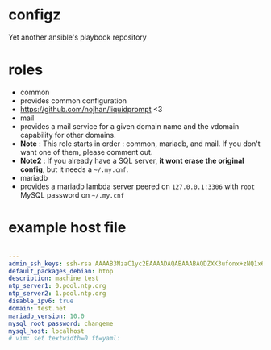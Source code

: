 configz
=======

Yet another ansible's playbook repository

roles
======

* common
 * provides common configuration
 * https://github.com/nojhan/liquidprompt <3
* mail
 * provides a mail service for a given domain name and the vdomain capability for other domains.
 * **Note** : This role starts in order : common, mariadb, and mail. If you don't want one of them, please comment out.
 * **Note2** : If you already have a SQL server, **it wont erase the original config**, but it needs a ``~/.my.cnf``.
* mariadb
 * provides a mariadb lambda server peered on ``127.0.0.1:3306`` with ``root`` MySQL password on ``~/.my.cnf`` 

example host file
===== 

```yaml

---
admin_ssh_keys: ssh-rsa AAAAB3NzaC1yc2EAAAADAQABAAABAQDZXK3ufonx+zNQ1x6cSWuUWckB/xf9sKZ+mRgY5SPXzqrxSkqNSmr9JQ6xzvhxKEVcFWsi50op1WWtRo3HG3p3+EHKXeCyzt5QnczDlVOoQbB8kgI0byKcvXux1inL4/Q4DbVLUbDFnynD/C5aAyYMYePahMxR+AQr60DD+7Ty6pcEVih1wwHIlxWziY1EF6sEzQwz/PiTxWIZkKHl/WPGagS9Pp/5nQfdZy0AS/JqbzNyMEg51+XedADuqseV4GXDzrzDYLJXJFv1PFVJxRWLrjChKrUMqyszUySkZMr5YSPXlsV0bi+0xivYEsXvIkLORV96JTZosYbV+0aFKDPv root@debian
default_packages_debian: htop
description: machine test
ntp_server1: 0.pool.ntp.org
ntp_server2: 1.pool.ntp.org
disable_ipv6: true
domain: test.net
mariadb_version: 10.0
mysql_root_password: changeme
mysql_host: localhost
# vim: set textwidth=0 ft=yaml:

```

